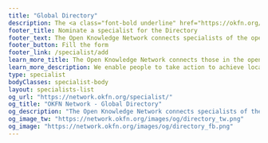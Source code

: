 ```yaml
---
title: "Global Directory"
description: The <a class="font-bold underline" href="https://okfn.org/network">Open Knowledge Network</a> connects specialists of the open movement and promotes them through the Open Knowledge Global Directory.
footer_title: Nominate a specialist for the Directory
footer_text: The Open Knowledge Network connects specialists of the open movement and promotes them through the Open Knowledge Global Directory.
footer_button: Fill the form
footer_link: /specialist/add
learn_more_title: The Open Knowledge Network connects those in the open knowledge movement
learn_more_description: We enable people to take action to achieve local impact, and collaborate with like-minded communities worldwide.
type: specialist
bodyClasses: specialist-body
layout: specialists-list
og_url: "https://network.okfn.org/specialist/"
og_title: "OKFN Network - Global Directory"
og_description: "The Open Knowledge Network connects specialists of the open movement and promotes them through the Open Knowledge Global Directory."
og_image_tw: "https://network.okfn.org/images/og/directory_tw.png"
og_image: "https://network.okfn.org/images/og/directory_fb.png"
---
```

